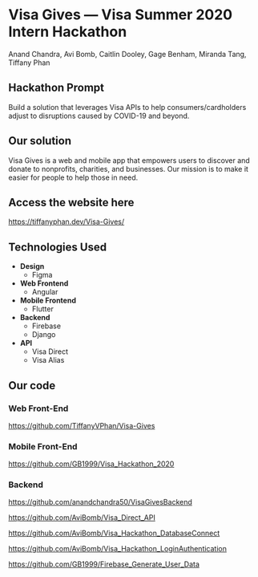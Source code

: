 # Visa Gives — Visa Summer 2020 Intern Hackathon
Anand Chandra, Avi Bomb, Caitlin Dooley, Gage Benham, Miranda Tang, Tiffany Phan

## Hackathon Prompt
Build a solution that leverages Visa APIs to help consumers/cardholders adjust to disruptions caused by COVID-19 and beyond.

## Our solution
Visa Gives is a web and mobile app that empowers users to discover and donate to nonprofits, charities, and businesses. Our mission is to make it easier for people to help those in need.

## Access the website here
https://tiffanyphan.dev/Visa-Gives/

## Technologies Used
* **Design**
  * Figma
* **Web Frontend**
  * Angular
* **Mobile Frontend**
  * Flutter
* **Backend**
  * Firebase
  * Django
* **API**
  * Visa Direct
  * Visa Alias

## Our code

### Web Front-End
https://github.com/TiffanyVPhan/Visa-Gives

### Mobile Front-End
https://github.com/GB1999/Visa_Hackathon_2020

### Backend
https://github.com/anandchandra50/VisaGivesBackend

https://github.com/AviBomb/Visa_Direct_API

https://github.com/AviBomb/Visa_Hackathon_DatabaseConnect

https://github.com/AviBomb/Visa_Hackathon_LoginAuthentication

https://github.com/GB1999/Firebase_Generate_User_Data
